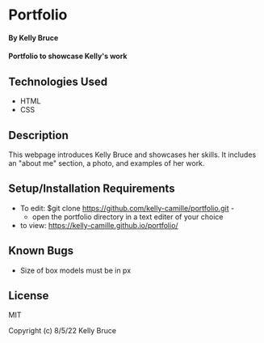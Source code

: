 # Portfolio

#### By **Kelly Bruce**

#### Portfolio to showcase Kelly's work

## Technologies Used

* HTML
* CSS


## Description

This webpage introduces Kelly Bruce and showcases her skills. It includes an "about me" section, a photo, and examples of her work.

## Setup/Installation Requirements

* To edit: $git clone https://github.com/kelly-camille/portfolio.git - 
  * open the portfolio directory in a text editer of your choice
* to view: https://kelly-camille.github.io/portfolio/


## Known Bugs

* Size of box models must be in px

## License
MIT

Copyright (c) 8/5/22 Kelly Bruce